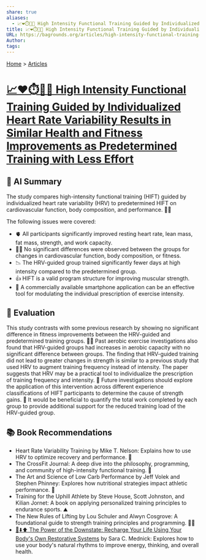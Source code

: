 ```yaml
---
share: true
aliases:
  - 📈❤️⏱️💪🧘 High Intensity Functional Training Guided by Individualized Heart Rate Variability Results in Similar Health and Fitness Improvements as Predetermined Training with Less Effort
title: 📈❤️⏱️💪🧘 High Intensity Functional Training Guided by Individualized Heart Rate Variability Results in Similar Health and Fitness Improvements as Predetermined Training with Less Effort
URL: https://bagrounds.org/articles/high-intensity-functional-training-guided-by-individualized-heart-rate-variability-results-in-similar-health-and-fitness-improvements-as-predetermined-training-with-less-effort
Author: 
tags: 
---
```

[Home](../index.md) > [Articles](./index.md)  
# [📈❤️⏱️💪🧘 High Intensity Functional Training Guided by Individualized Heart Rate Variability Results in Similar Health and Fitness Improvements as Predetermined Training with Less Effort](https://pmc.ncbi.nlm.nih.gov/articles/PMC8705715)  
  
## 🤖 AI Summary  
The study compares high-intensity functional training (HIFT) guided by individualized heart rate variability (HRV) to predetermined HIFT on cardiovascular function, body composition, and performance. 🏃‍♀️  
  
The following issues were covered:  
* 🫀 All participants significantly improved resting heart rate, lean mass, fat mass, strength, and work capacity.  
* 🏋️‍♀️ No significant differences were observed between the groups for changes in cardiovascular function, body composition, or fitness.  
* 📉 The HRV-guided group trained significantly fewer days at high intensity compared to the predetermined group.  
* 👍 HIFT is a valid program structure for improving muscular strength.  
* 📱 A commercially available smartphone application can be an effective tool for modulating the individual prescription of exercise intensity.  
  
## 🤔 Evaluation  
This study contrasts with some previous research by showing no significant difference in fitness improvements between the HRV-guided and predetermined training groups. 🤸‍♂️ Past aerobic exercise investigations also found that HRV-guided groups had increases in aerobic capacity with no significant difference between groups. The finding that HRV-guided training did not lead to greater changes in strength is similar to a previous study that used HRV to augment training frequency instead of intensity. The paper suggests that HRV may be a practical tool to individualize the prescription of training frequency and intensity. 🧠 Future investigations should explore the application of this intervention across different experience classifications of HIFT participants to determine the cause of strength gains. 🧐 It would be beneficial to quantify the total work completed by each group to provide additional support for the reduced training load of the HRV-guided group.  
  
## 📚 Book Recommendations  
* Heart Rate Variability Training by Mike T. Nelson: Explains how to use HRV to optimize recovery and performance. 📖  
* The CrossFit Journal: A deep dive into the philosophy, programming, and community of high-intensity functional training. 💪  
* The Art and Science of Low Carb Performance by Jeff Volek and Stephen Phinney: Explores how nutritional strategies impact athletic performance. 🍎  
* Training for the Uphill Athlete by Steve House, Scott Johnston, and Kilian Jornet: A book on applying personalized training principles to endurance sports. ⛰️  
* The New Rules of Lifting by Lou Schuler and Alwyn Cosgrove: A foundational guide to strength training principles and programming. 🏋️‍♂️  
* [🔋⬇️⬆️ The Power of the Downstate: Recharge Your Life Using Your Body's Own Restorative Systems](../books/the-power-of-the-downstate-recharge-your-life-using-your-bodys-own-restorative-systems.md) by Sara C. Mednick: Explores how to use your body's natural rhythms to improve energy, thinking, and overall health.